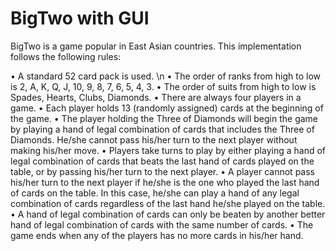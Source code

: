 # BigTwo with GUI

BigTwo is a game popular in East Asian countries. This implementation follows the following rules:

• A standard 52 card pack is used. \n
• The order of ranks from high to low is 2, A, K, Q, J, 10, 9, 8, 7, 6, 5, 4, 3.
• The order of suits from high to low is Spades, Hearts, Clubs, Diamonds.
• There are always four players in a game.
• Each player holds 13 (randomly assigned) cards at the beginning of the game.
• The player holding the Three of Diamonds will begin the game by playing a hand of
legal combination of cards that includes the Three of Diamonds. He/she cannot pass
his/her turn to the next player without making his/her move.
• Players take turns to play by either playing a hand of legal combination of cards that
beats the last hand of cards played on the table, or by passing his/her turn to the next
player.
• A player cannot pass his/her turn to the next player if he/she is the one who played the
last hand of cards on the table. In this case, he/she can play a hand of any legal
combination of cards regardless of the last hand he/she played on the table.
• A hand of legal combination of cards can only be beaten by another better hand of
legal combination of cards with the same number of cards.
• The game ends when any of the players has no more cards in his/her hand.

